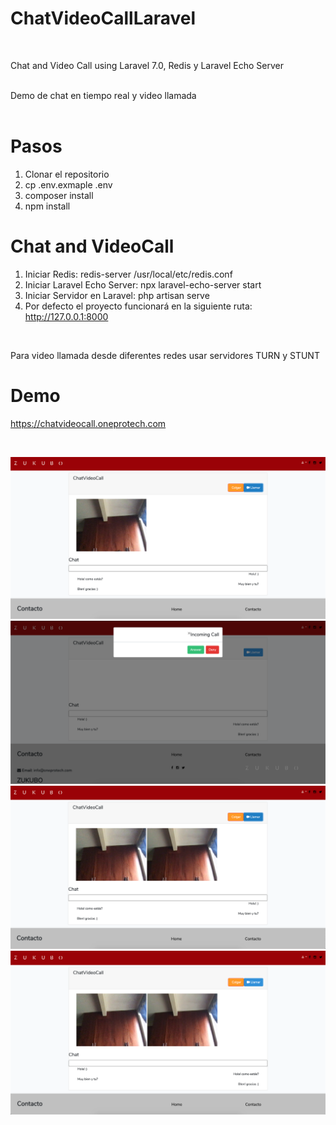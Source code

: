 # ChatVideoCallLaravel

<br>

Chat and Video Call using Laravel 7.0, Redis y Laravel Echo Server

<br>
Demo de chat en tiempo real y video llamada

<br>
<br>

# Pasos
1. Clonar el repositorio
2. cp .env.exmaple .env
3. composer install
4. npm install

# Chat and VideoCall
1. Iniciar Redis: redis-server /usr/local/etc/redis.conf
2. Iniciar Laravel Echo Server: npx laravel-echo-server start
3. Iniciar Servidor en Laravel: php artisan serve
4. Por defecto el proyecto funcionará en la siguiente ruta: http://127.0.0.1:8000

<br>

Para video llamada desde diferentes redes usar servidores TURN y STUNT

# Demo
https://chatvideocall.oneprotech.com

<br>

![Image](screenshots/chatvideocall1.png)<br>
![Image](screenshots/chatvideocall2.png)<br>
![Image](screenshots/chatvideocall3.png)<br>
![Image](screenshots/chatvideocall4.png)<br>
